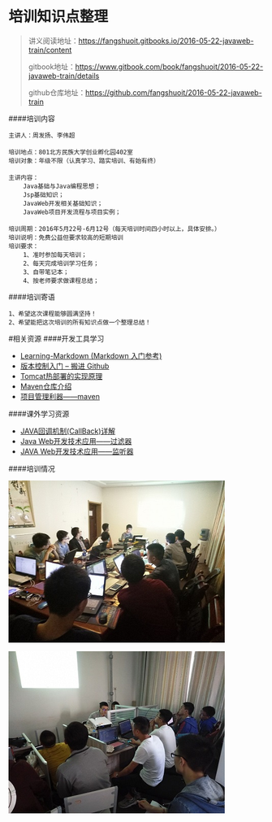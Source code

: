 # 培训知识点整理

>讲义阅读地址：https://fangshuoit.gitbooks.io/2016-05-22-javaweb-train/content
>
>gitbook地址：https://www.gitbook.com/book/fangshuoit/2016-05-22-javaweb-train/details
>
>github仓库地址：https://github.com/fangshuoit/2016-05-22-javaweb-train

####培训内容
```
主讲人：周发扬、李伟超

培训地点：801北方民族大学创业孵化园402室
培训对象：年级不限（认真学习、踏实培训、有始有终）

主讲内容：
    Java基础与Java编程思想；
    Jsp基础知识；
    JavaWeb开发相关基础知识；
    JavaWeb项目开发流程与项目实例；

培训周期：2016年5月22号-6月12号（每天培训时间四小时以上，具体安排。）
培训说明：免费公益但要求较高的短期培训
培训要求：
    1、准时参加每天培训；
    2、每天完成培训学习任务；
    3、自带笔记本；
    4、按老师要求做课程总结；

```
####培训寄语

```
1、希望这次课程能够圆满坚持！
2、希望能把这次培训的所有知识点做一个整理总结！
```

#相关资源
####开发工具学习

- [Learning-Markdown (Markdown 入门参考)](http://xianbai.me/learn-md/index.html)
- [版本控制入门 – 搬进 Github](http://www.imooc.com/learn/390)
- [Tomcat热部署的实现原理](http://mp.weixin.qq.com/s?__biz=MjM5NzMyMjAwMA==&mid=2651477184&idx=1&sn=9593699f5b5604ac950fa0eb230f299c&scene=1&srcid=0526nrrPOsw2tgRVqNS3jabo#wechat_redirect)
- [Maven仓库介绍](http://mp.weixin.qq.com/s?__biz=MjM5NzMyMjAwMA==&mid=2651477180&idx=1&sn=702ae5436ab07fe7c30c0f84cd92da6d&scene=1&srcid=0526w3XUXMDw0qtRtsU6Wtrl#wechat_redirect)
- [项目管理利器——maven](http://www.imooc.com/learn/443)

####课外学习资源
- [JAVA回调机制(CallBack)详解](http://mp.weixin.qq.com/s?__biz=MjM5NzMyMjAwMA==&mid=2651477138&idx=1&sn=a27f927f9aed302ad108c9cd453605d5&scene=1&srcid=0522IvgdjHAwMYeZZ13j0z5T#wechat_redirect)
- [Java Web开发技术应用——过滤器](http://t.imooc.com/learn/213)
- [JAVA Web开发技术应用——监听器](http://t.imooc.com/learn/271)

####培训情况

![](images/P60522-161433.jpg)

![](images/P60523-181736.jpg)
